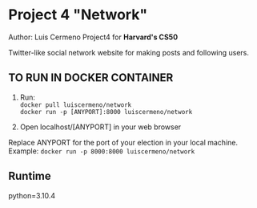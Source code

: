 # Project 4 "Network"
Author: Luis Cermeno
Project4 for **Harvard's CS50**

Twitter-like social network website for making posts and following users.


## TO RUN IN DOCKER CONTAINER

1. Run:  
`docker pull luiscermeno/network`  
`docker run -p [ANYPORT]:8000 luiscermeno/network`

2. Open localhost/[ANYPORT] in your web browser

Replace ANYPORT for the port of your election in your local machine.  
Example: `docker run -p 8000:8000 luiscermeno/network`  


## Runtime
python=3.10.4